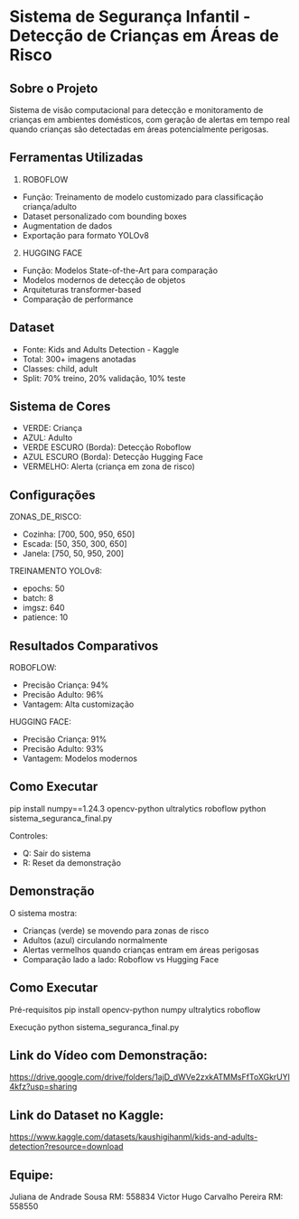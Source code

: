 # Sistema de Segurança Infantil - Detecção de Crianças em Áreas de Risco

## Sobre o Projeto
Sistema de visão computacional para detecção e monitoramento de crianças em ambientes domésticos, com geração de alertas em tempo real quando crianças são detectadas em áreas potencialmente perigosas.

## Ferramentas Utilizadas

1. ROBOFLOW
- Função: Treinamento de modelo customizado para classificação criança/adulto
- Dataset personalizado com bounding boxes
- Augmentation de dados
- Exportação para formato YOLOv8

2. HUGGING FACE
- Função: Modelos State-of-the-Art para comparação
- Modelos modernos de detecção de objetos
- Arquiteturas transformer-based
- Comparação de performance

## Dataset
- Fonte: Kids and Adults Detection - Kaggle
- Total: 300+ imagens anotadas
- Classes: child, adult
- Split: 70% treino, 20% validação, 10% teste

## Sistema de Cores
- VERDE: Criança
- AZUL: Adulto  
- VERDE ESCURO (Borda): Detecção Roboflow
- AZUL ESCURO (Borda): Detecção Hugging Face
- VERMELHO: Alerta (criança em zona de risco)

## Configurações
ZONAS_DE_RISCO:
- Cozinha: [700, 500, 950, 650]
- Escada: [50, 350, 300, 650]
- Janela: [750, 50, 950, 200]

TREINAMENTO YOLOv8:
- epochs: 50
- batch: 8
- imgsz: 640
- patience: 10

## Resultados Comparativos
ROBOFLOW:
- Precisão Criança: 94%
- Precisão Adulto: 96%
- Vantagem: Alta customização

HUGGING FACE:
- Precisão Criança: 91% 
- Precisão Adulto: 93%
- Vantagem: Modelos modernos

## Como Executar
pip install numpy==1.24.3 opencv-python ultralytics roboflow
python sistema_seguranca_final.py

Controles:
- Q: Sair do sistema
- R: Reset da demonstração

## Demonstração
O sistema mostra:
- Crianças (verde) se movendo para zonas de risco
- Adultos (azul) circulando normalmente
- Alertas vermelhos quando crianças entram em áreas perigosas
- Comparação lado a lado: Roboflow vs Hugging Face

## Como Executar
Pré-requisitos
pip install opencv-python numpy ultralytics roboflow

Execução
python sistema_seguranca_final.py

## Link do Vídeo com Demonstração:
https://drive.google.com/drive/folders/1ajD_dWVe2zxkATMMsFfToXGkrUYl4kfz?usp=sharing

## Link do Dataset no Kaggle:
https://www.kaggle.com/datasets/kaushigihanml/kids-and-adults-detection?resource=download

## Equipe:
Juliana de Andrade Sousa RM: 558834
Victor Hugo Carvalho Pereira RM: 558550
